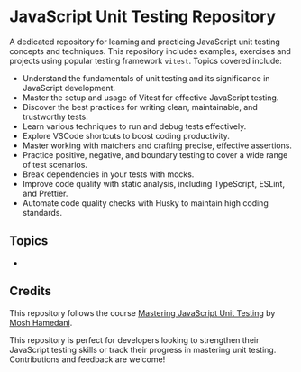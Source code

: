 # JavaScript Unit Testing Repository

A dedicated repository for learning and practicing JavaScript unit testing concepts and techniques. This repository includes examples, exercises and projects using popular testing framework `vitest`. Topics covered include:

- Understand the fundamentals of unit testing and its significance in JavaScript development.
- Master the setup and usage of Vitest for effective JavaScript testing.
- Discover the best practices for writing clean, maintainable, and trustworthy tests.
- Learn various techniques to run and debug tests effectively.
- Explore VSCode shortcuts to boost coding productivity.
- Master working with matchers and crafting precise, effective assertions.
- Practice positive, negative, and boundary testing to cover a wide range of test scenarios.
- Break dependencies in your tests with mocks.
- Improve code quality with static analysis, including TypeScript, ESLint, and Prettier.
- Automate code quality checks with Husky to maintain high coding standards.

## Topics

-

## Credits

This repository follows the course [Mastering JavaScript Unit Testing](https://codewithmosh.com/p/mastering-javascript-unit-testing) by [Mosh Hamedani](https://codewithmosh.com/).

This repository is perfect for developers looking to strengthen their JavaScript testing skills or track their progress in mastering unit testing. Contributions and feedback are welcome!
